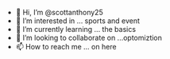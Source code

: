 - 👋 Hi, I’m @scottanthony25
- 👀 I’m interested in ... sports and event 
- 🌱 I’m currently learning ... the  basics 
- 💞️ I’m looking to collaborate on ...optomiztion 
- 📫 How to reach me ... on here 

<!---
scottanthony25/scottanthony25 is a ✨ special ✨ repository because its `README.md` (this file) appears on your GitHub profile.
You can click the Preview link to take a look at your changes.
--->
